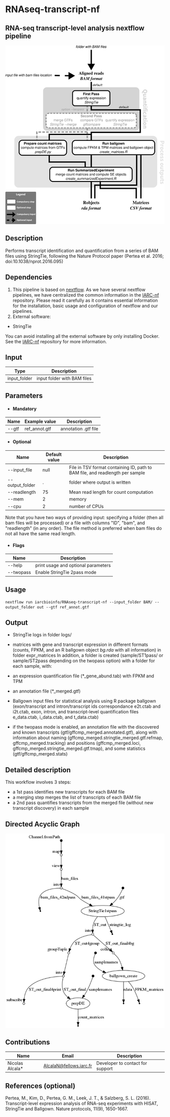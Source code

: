 # RNAseq-transcript-nf
## RNA-seq transcript-level analysis nextflow pipeline

![Workflow representation](rnaseq-transcript-nf.png)

## Description
Performs transcript identification and quantification from a series of BAM files using StringTie, following the Nature Protocol paper (Pertea et al. 2016; doi:10.1038/nprot.2016.095)

## Dependencies 

1. This pipeline is based on [nextflow](https://www.nextflow.io). As we have several nextflow pipelines, we have centralized the common information in the [IARC-nf](https://github.com/IARCbioinfo/IARC-nf) repository. Please read it carefully as it contains essential information for the installation, basic usage and configuration of nextflow and our pipelines.
2. External software:
- StringTie

You can avoid installing all the external software by only installing Docker. See the [IARC-nf](https://github.com/IARCbioinfo/IARC-nf) repository for more information.


## Input 
  | Type      | Description     |
  |-----------|---------------|
  | input_folder    | input folder with BAM files |
  


## Parameters
* #### Mandatory
| Name      | Example value | Description     |
|-----------|---------------|-----------------| 
| --gtf    |  ref_annot.gtf  | annotation .gtf file |


  * #### Optional
| Name      | Default value | Description     |
|-----------|---------------|-----------------| 
|--input_file | null |  File in TSV format containing ID, path to BAM file, and readlength per sample |
| --output_folder |      . | folder where output is written |
|--readlength | 75 | Mean read length for count computation |
| --mem  | 2 | memory |
| --cpu  | 2 | number of CPUs | 

Note that you have two ways of providing input: specifying a folder (then all bam files will be processed) or a file with columns "ID", "bam", and "readlength" (in any order). The file method is preferred when bam files do not all have the same read length.

* #### Flags

| Name  | Description |
|-----------|-------------| 
|--help | print usage and optional parameters |
|--twopass | Enable StringTie 2pass mode |
	
## Usage 
  ```
  nextflow run iarcbioinfo/RNAseq-transcript-nf --input_folder BAM/ --output_folder out --gtf ref_annot.gtf
  ```
  
## Output 
- StringTie logs in folder logs/
- matrices with gene and transcript expression in different formats (counts, FPKM, and an R ballgown object *bg.rda* with all information) in folder expr_matrices
In addition, a folder is created (sample/ST1pass/ or sample/ST2pass depending on the twopass option) with a folder for each sample, with:
- an expression quantification file (\*_gene_abund.tab) with FPKM and TPM
- an annotation file (\*_merged.gtf)
- Ballgown input files for statistical analysis using R package ballgown (exon/transcript and intron/transcript ids correspondance e2t.ctab and i2t.ctab, exon, intron, and transcript-level quantification files e_data.ctab, i_data.ctab, and t_data.ctab) 

- if the twopass mode is enabled, an annotation file with the discovered and known transcripts (gtf/gffcmp_merged.annotated.gtf), along with information about naming (gffcmp_merged.stringtie_merged.gtf.refmap, gffcmp_merged.tracking) and positions (gffcmp_merged.loci, gffcmp_merged.stringtie_merged.gtf.tmap), and some statistics (gtf/gffcmp_merged.stats)


## Detailed description
This workflow involves 3 steps:
- a 1st pass identifies new transcripts for each BAM file
- a merging step merges the list of transcripts of each BAM file
- a 2nd pass quantifies transcripts from the merged file (without new transcript discovery) in each sample

## Directed Acyclic Graph
[![DAG](dag_stringtie_1pass.png)](http://htmlpreview.github.io/?https://github.com/IARCbioinfo/template-nf/blob/master/dag_stringtie_1pass.html)

## Contributions

  | Name      | Email | Description     |
  |-----------|---------------|-----------------| 
  | Nicolas Alcala*    |  AlcalaN@fellows.iarc.fr | Developer to contact for support |
  
## References (optional)
Pertea, M., Kim, D., Pertea, G. M., Leek, J. T., & Salzberg, S. L. (2016). Transcript-level expression analysis of RNA-seq experiments with HISAT, StringTie and Ballgown. Nature protocols, 11(9), 1650-1667.
	
